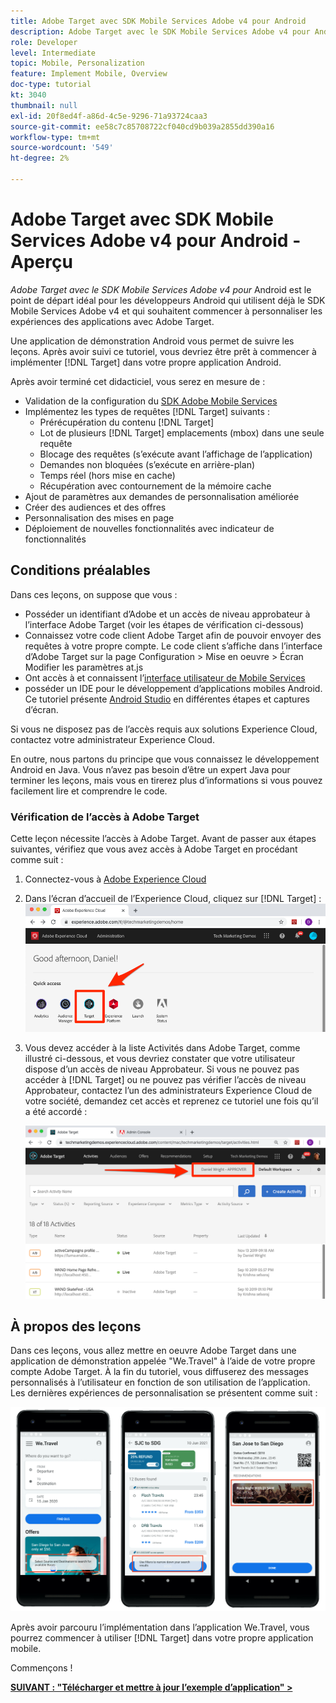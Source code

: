 ```yaml
---
title: Adobe Target avec SDK Mobile Services Adobe v4 pour Android
description: Adobe Target avec le SDK Mobile Services Adobe v4 pour Android est le point de départ idéal pour les développeurs Android qui utilisent déjà le SDK Mobile Services Adobe v4 et qui souhaitent commencer à personnaliser les expériences de l’application avec Adobe Target.
role: Developer
level: Intermediate
topic: Mobile, Personalization
feature: Implement Mobile, Overview
doc-type: tutorial
kt: 3040
thumbnail: null
exl-id: 20f8ed4f-a86d-4c5e-9296-71a93724caa3
source-git-commit: ee58c7c85708722cf040cd9b039a2855dd390a16
workflow-type: tm+mt
source-wordcount: '549'
ht-degree: 2%

---
```


# Adobe Target avec SDK Mobile Services Adobe v4 pour Android - Aperçu

_Adobe Target avec le SDK Mobile Services Adobe v4 pour_ Android est le point de départ idéal pour les développeurs Android qui utilisent déjà le SDK Mobile Services Adobe v4 et qui souhaitent commencer à personnaliser les expériences des applications avec Adobe Target.

Une application de démonstration Android vous permet de suivre les leçons. Après avoir suivi ce tutoriel, vous devriez être prêt à commencer à implémenter [!DNL Target] dans votre propre application Android.

Après avoir terminé cet didacticiel, vous serez en mesure de :

* Validation de la configuration du [SDK Adobe Mobile Services](https://experienceleague.adobe.com/docs/mobile-services/android/getting-started-android/requirements.html?lang=en)
* Implémentez les types de requêtes [!DNL Target] suivants :
   * Prérécupération du contenu [!DNL Target]
   * Lot de plusieurs [!DNL Target] emplacements (mbox) dans une seule requête
   * Blocage des requêtes (s’exécute avant l’affichage de l’application)
   * Demandes non bloquées (s’exécute en arrière-plan)
   * Temps réel (hors mise en cache)
   * Récupération avec contournement de la mémoire cache
* Ajout de paramètres aux demandes de personnalisation améliorée
* Créer des audiences et des offres
* Personnalisation des mises en page
* Déploiement de nouvelles fonctionnalités avec indicateur de fonctionnalités

## Conditions préalables

Dans ces leçons, on suppose que vous :

* Posséder un identifiant d’Adobe et un accès de niveau approbateur à l’interface Adobe Target (voir les étapes de vérification ci-dessous)
* Connaissez votre code client Adobe Target afin de pouvoir envoyer des requêtes à votre propre compte. Le code client s’affiche dans l’interface d’Adobe Target sur la page   Configuration > Mise en oeuvre > Écran Modifier les paramètres at.js
* Ont accès à et connaissent l’[interface utilisateur de Mobile Services](https://mobilemarketing.adobe.com/)
* posséder un IDE pour le développement d’applications mobiles Android. Ce tutoriel présente [Android Studio](https://developer.android.com/studio/install) en différentes étapes et captures d’écran.

Si vous ne disposez pas de l’accès requis aux solutions Experience Cloud, contactez votre administrateur Experience Cloud.

En outre, nous partons du principe que vous connaissez le développement Android en Java. Vous n’avez pas besoin d’être un expert Java pour terminer les leçons, mais vous en tirerez plus d’informations si vous pouvez facilement lire et comprendre le code.

### Vérification de l’accès à Adobe Target

Cette leçon nécessite l’accès à Adobe Target. Avant de passer aux étapes suivantes, vérifiez que vous avez accès à Adobe Target en procédant comme suit :

1. Connectez-vous à [Adobe Experience Cloud](https://experience.adobe.com/)
1. Dans l’écran d’accueil de l’Experience Cloud, cliquez sur [!DNL Target] :
   ![Écran d’accueil Experience Cloud](assets/aec_homeScreen_clickTarget.png)
1. Vous devez accéder à la liste Activités dans Adobe Target, comme illustré ci-dessous, et vous devriez constater que votre utilisateur dispose d’un accès de niveau Approbateur. Si vous ne pouvez pas accéder à [!DNL Target] ou ne pouvez pas vérifier l’accès de niveau Approbateur, contactez l’un des administrateurs Experience Cloud de votre société, demandez cet accès et reprenez ce tutoriel une fois qu’il a été accordé :

   ![Interface utilisateur d’Adobe](assets/targetUI_approver.png)

## À propos des leçons

Dans ces leçons, vous allez mettre en oeuvre Adobe Target dans une application de démonstration appelée &quot;We.Travel&quot; à l’aide de votre propre compte Adobe Target. À la fin du tutoriel, vous diffuserez des messages personnalisés à l’utilisateur en fonction de son utilisation de l’application. Les dernières expériences de personnalisation se présentent comme suit :

![Fin de l’application We.Travel](assets/overview_final_result.jpg)

Après avoir parcouru l’implémentation dans l’application We.Travel, vous pourrez commencer à utiliser [!DNL Target] dans votre propre application mobile.

Commençons !

**[SUIVANT : &quot;Télécharger et mettre à jour l’exemple d’application&quot; >](download-and-update-the-sample-app.md)**
